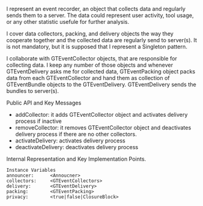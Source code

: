 I represent an event recorder, an object that collects data and regularly sends them to a server. The data could represent user activity, tool usage, or any other statistic usefule for further analysis. 

I cover data collectors, packing, and delivery objects the way they cooperate together and the collected data are regularly send to server(s). It is not mandatory, but it is supposed that I represent a Singleton pattern.

I collaborate with GTEventCollector objects, that are responsible for collecting data. I keep any number of those objects and whenever GTEventDelivery asks me for collected data, GTEventPacking object packs data from each GTEventCollector and hand them as collection of GTEventBundle objects to the GTEventDelivery. GTEventDelivery sends the bundles to server(s).

Public API and Key Messages

- addCollector: it adds GTEventCollector object and activates delivery process if inactive   
- removeCollector: it removes  GTEventCollector object and deactivates delivery process if there are no other collectors.
- activateDelivery: activates delivery process
- deactivateDelivery: deactivates delivery process

Internal Representation and Key Implementation Points.

    Instance Variables
	announcer:		<Annoucner>
	collectors:		<GTEventCollectors>
	delivery:		<GTEventDelivery>
	packing:		<GTEventPacking>
	privacy:		<true|false|ClosureBlock>
